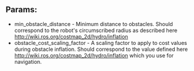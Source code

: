 ## Params:
- min_obstacle_distance - Minimum distance to obstacles. Should correspond to the robot's circumscribed radius as described here http://wiki.ros.org/costmap_2d/hydro/inflation
- obstacle_cost_scaling_factor - A scaling factor to apply to cost values during obstacle inflation. Should correspond to the value defined here http://wiki.ros.org/costmap_2d/hydro/inflation which you use for navigation.
